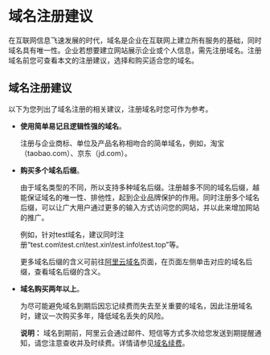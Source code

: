 # 域名注册建议

在互联网信息飞速发展的时代，域名是企业在互联网上建立所有服务的基础，同时域名具有唯一性。企业若想要建立网站展示企业或个人信息，需先注册域名。注册域名前您可查看本文的注册建议，选择和购买适合您的域名。

## 域名注册建议

以下为您列出了域名注册的相关建议，注册域名时您可作为参考。

-   **使用简单易记且逻辑性强的域名**。

    注册与企业商标、单位及产品名称相吻合的简单域名，例如，淘宝（taobao.com）、京东（jd.com）。

-   **购买多个域名后缀**。

    由于域名类型的不同，所以支持多种域名后缀。注册越多不同的域名后缀，越能保证域名的唯一性、排他性，起到企业品牌保护的作用。同时注册多个域名后缀，可以让广大用户通过更多的输入方式访问您的网站，并以此来增加网站的推广。

    例如，针对test域名，建议同时注册“test.com\\test.cn\\test.xin\\test.info\\test.top”等。

    更多域名后缀的含义可前往[阿里云域名](https://wanwang.aliyun.com/domain/com/)页面，在页面左侧单击对应的域名后缀，查看域名后缀的含义。

-   **域名购买两年以上**。

    为尽可能避免域名到期后因忘记续费而失去至关重要的域名，因此注册域名时，建议一次购买多年，降低域名丢失的风险。

    **说明：** 域名到期前，阿里云会通过邮件、短信等方式多次给您发送到期提醒通知，请您注意查收并及时续费。详情请参见[域名续费](/cn.zh-CN/域名管理/域名续费/域名续费.md)。


